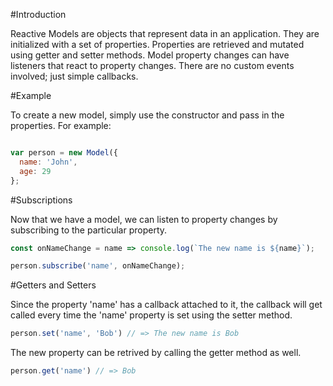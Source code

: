 #Introduction

Reactive Models are objects that represent data in an application. They are initialized with a set of properties. Properties are retrieved and mutated using getter and setter methods. Model property changes can have listeners that react to property changes. There are no custom events involved; just simple callbacks.

#Example

To create a new model, simply use the constructor and pass in the properties. For example:

```javascript

var person = new Model({
  name: 'John',
  age: 29
};

```

#Subscriptions

Now that we have a model, we can listen to property changes by subscribing to the particular property.

```javascript
const onNameChange = name => console.log(`The new name is ${name}`);

person.subscribe('name', onNameChange);
```

#Getters and Setters

Since the property 'name' has a callback attached to it, the callback will get called every time the 'name' property is set using the setter method.

```javascript
person.set('name', 'Bob') // => The new name is Bob
```

The new property can be retrived by calling the getter method as well.

```javascript
person.get('name') // => Bob
```
